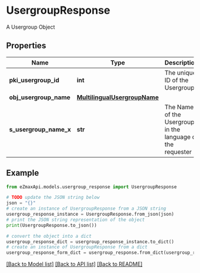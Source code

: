 # UsergroupResponse

A Usergroup Object

## Properties

Name | Type | Description | Notes
------------ | ------------- | ------------- | -------------
**pki_usergroup_id** | **int** | The unique ID of the Usergroup | 
**obj_usergroup_name** | [**MultilingualUsergroupName**](MultilingualUsergroupName.md) |  | 
**s_usergroup_name_x** | **str** | The Name of the Usergroup in the language of the requester | [optional] 

## Example

```python
from eZmaxApi.models.usergroup_response import UsergroupResponse

# TODO update the JSON string below
json = "{}"
# create an instance of UsergroupResponse from a JSON string
usergroup_response_instance = UsergroupResponse.from_json(json)
# print the JSON string representation of the object
print(UsergroupResponse.to_json())

# convert the object into a dict
usergroup_response_dict = usergroup_response_instance.to_dict()
# create an instance of UsergroupResponse from a dict
usergroup_response_form_dict = usergroup_response.from_dict(usergroup_response_dict)
```
[[Back to Model list]](../README.md#documentation-for-models) [[Back to API list]](../README.md#documentation-for-api-endpoints) [[Back to README]](../README.md)


